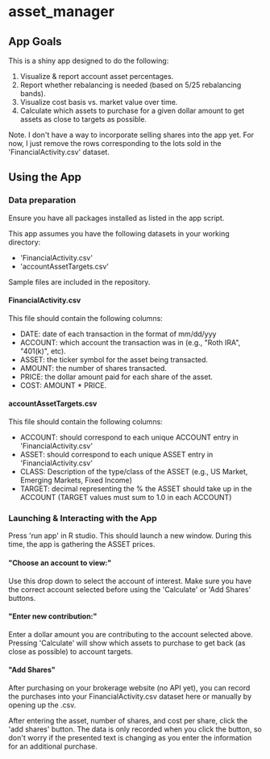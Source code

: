 # asset_manager

## App Goals

This is a shiny app designed to do the following:
1. Visualize & report account asset percentages.
2. Report whether rebalancing is needed (based on 5/25 rebalancing bands).
3. Visualize cost basis vs. market value over time.
4. Calculate which assets to purchase for a given dollar amount to get assets as close to targets as possible.

Note. I don't have a way to incorporate selling shares into the app yet. For now, I just remove the rows corresponding to the lots sold in the 'FinancialActivity.csv' dataset.

## Using the App

### Data preparation

Ensure you have all packages installed as listed in the app script.

This app assumes you have the following datasets in your working directory:
- 'FinancialActivity.csv'
- 'accountAssetTargets.csv'

Sample files are included in the repository.

#### FinancialActivity.csv

This file should contain the following columns:
- DATE: date of each transaction in the format of mm/dd/yyy
- ACCOUNT: which account the transaction was in (e.g., "Roth IRA", "401(k)", etc).
- ASSET: the ticker symbol for the asset being transacted.
- AMOUNT: the number of shares transacted.
- PRICE: the dollar amount paid for each share of the asset.
- COST: AMOUNT * PRICE.

#### accountAssetTargets.csv

This file should contain the following columns:
- ACCOUNT: should correspond to each unique ACCOUNT entry in 'FinancialActivity.csv'
- ASSET: should correspond to each unique ASSET entry in 'FinancialActivity.csv'
- CLASS: Description of the type/class of the ASSET (e.g., US Market, Emerging Markets, Fixed Income)
- TARGET: decimal representing the % the ASSET should take up in the ACCOUNT (TARGET values must sum to 1.0 in each ACCOUNT)

### Launching & Interacting with the App

Press 'run app' in R studio. This should launch a new window. During this time, the app is gathering the ASSET prices.

#### "Choose an account to view:"

Use this drop down to select the account of interest. Make sure you have the correct account selected before using the 'Calculate' or 'Add Shares' buttons.

#### "Enter new contribution:"

Enter a dollar amount you are contributing to the account selected above. Pressing 'Calculate' will show which assets to purchase to get back (as close as possible) to account targets.

#### "Add Shares"

After purchasing on your brokerage website (no API yet), you can record the purchases into your FinancialActivity.csv dataset here or manually by opening up the .csv.

After entering the asset, number of shares, and cost per share, click the 'add shares' button. The data is only recorded when you click the button, so don't worry if the presented text is changing as you enter the information for an additional purchase.
